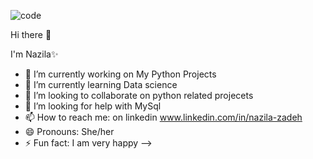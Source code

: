 
![code](https://github.com/Nazilauk/Nazilauk/assets/127387087/596cb756-07f7-40da-a851-a8795cf0a75c)




Hi there 👋

I'm Nazila✨ 


- 🔭 I’m currently working on My Python Projects
- 🌱 I’m currently learning Data science
- 👯 I’m looking to collaborate on python related projecets
- 🤔 I’m looking for help with MySql 
- 📫 How to reach me: on linkedin www.linkedin.com/in/nazila-zadeh
- 😄 Pronouns: She/her
- ⚡ Fun fact: I am very happy
-->
  
